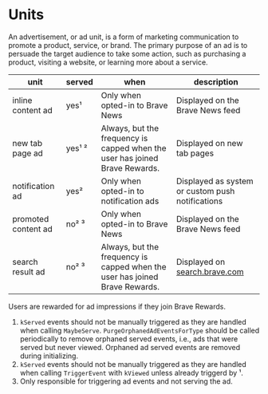 # Units

An advertisement, or ad unit, is a form of marketing communication to promote a product, service, or brand. The primary purpose of an ad is to persuade the target audience to take some action, such as purchasing a product, visiting a website, or learning more about a service.

| unit  | served  | when  | description  |
|---|---|---|---|
| inline content ad  | yes¹  | Only when opted-in to Brave News  | Displayed on the Brave News feed  |
| new tab page ad  | yes¹ ²  | Always, but the frequency is capped when the user has joined Brave Rewards.  | Displayed on new tab pages  |
| notification ad  | yes²  | Only when opted-in to notification ads  | Displayed as system or custom push notifications  |
| promoted content ad  | no² ³  | Only when opted-in to Brave News  | Displayed on the Brave News feed  |
| search result ad  | no² ³  | Always, but the frequency is capped when the user has joined Brave Rewards.  | Displayed on [search.brave.com](search.brave.com)  |

Users are rewarded for ad impressions if they join Brave Rewards.

1. `kServed` events should not be manually triggered as they are handled when calling `MaybeServe`. `PurgeOrphanedAdEventsForType` should be called periodically to remove orphaned served events, i.e., ads that were served but never viewed. Orphaned ad served events are removed during initializing.
2. `kServed` events should not be manually triggered as they are handled when calling `TriggerEvent` with `kViewed` unless already triggerd by ¹.
3. Only responsible for triggering ad events and not serving the ad.
